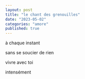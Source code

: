 ```yaml
---
layout: post
title: "le chant des grenouilles"
date: "2023-05-02"
categories: "amore"
published: true
---
```


à chaque instant  

sans se soucier de rien  

vivre avec toi  

intensément  
